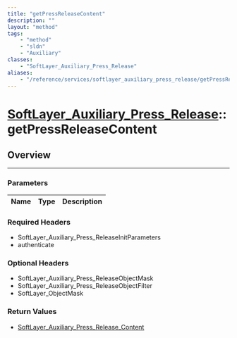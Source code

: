 ```yaml
---
title: "getPressReleaseContent"
description: ""
layout: "method"
tags:
    - "method"
    - "sldn"
    - "Auxiliary"
classes:
    - "SoftLayer_Auxiliary_Press_Release"
aliases:
    - "/reference/services/softlayer_auxiliary_press_release/getPressReleaseContent"
---
```

# [SoftLayer_Auxiliary_Press_Release](/reference/services/SoftLayer_Auxiliary_Press_Release)::getPressReleaseContent





## Overview 


-----

### Parameters 
|Name | Type | Description |
| --- | --- | --- |


### Required Headers
* SoftLayer_Auxiliary_Press_ReleaseInitParameters
* authenticate


### Optional Headers
* SoftLayer_Auxiliary_Press_ReleaseObjectMask
* SoftLayer_Auxiliary_Press_ReleaseObjectFilter
* SoftLayer_ObjectMask

### Return Values
* <a href='/reference/datatypes/SoftLayer_Auxiliary_Press_Release_Content'>SoftLayer_Auxiliary_Press_Release_Content </a>




